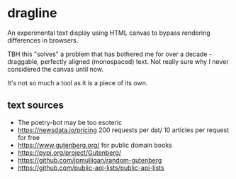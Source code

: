 # dragline

An experimental text display using HTML canvas to bypass rendering differences in browsers.

TBH this "solves" a problem that has bothered me for over a decade - draggable, perfectly aligned (monospaced) text. Not really sure why I never considered the canvas until now.

It's not so much a tool as it is a piece of its own.

## text sources

- The poetry-bot may be too esoteric
- https://newsdata.io/pricing 200 requests per dat/ 10 articles per request for free
- https://www.gutenberg.org/ for public domain books
- https://pypi.org/project/Gutenberg/
- https://github.com/jpmulligan/random-gutenberg
- https://github.com/public-api-lists/public-api-lists
